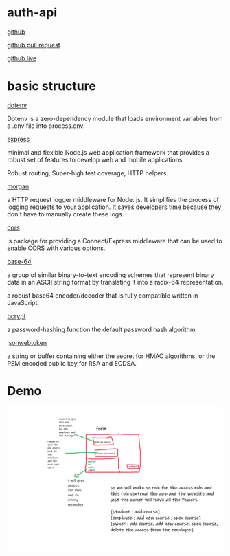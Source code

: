 # auth-api

[github](https://github.com/naeemmusamh/auth-api)

[github pull request](https://github.com/naeemmusamh/auth-api/pull/1)

[github live]()


# basic structure

[dotenv](https://www.npmjs.com/package/dotenv)

Dotenv is a zero-dependency module that loads environment variables from a .env file into process.env. 

[express](https://www.npmjs.com/package/express)

minimal and flexible Node.js web application framework that provides a robust set of features to develop web and mobile applications.

Robust routing, Super-high test coverage, HTTP helpers.

[morgan](https://www.npmjs.com/package/morgan)

a HTTP request logger middleware for Node. js. It simplifies the process of logging requests to your application. It saves developers time because they don't have to manually create these logs.

[cors](https://www.npmjs.com/package/cors)

is package for providing a Connect/Express middleware that can be used to enable CORS with various options.

[base-64](https://www.npmjs.com/package/base-64)

a group of similar binary-to-text encoding schemes that represent binary data in an ASCII string format by translating it into a radix-64 representation.

a robust base64 encoder/decoder that is fully compatible written in JavaScript.

[bcrypt](https://www.npmjs.com/package/bcrypt)

a password-hashing function the default password hash algorithm

[jsonwebtoken](https://www.npmjs.com/package/jsonwebtoken)

a string or buffer containing either the secret for HMAC algorithms, or the PEM encoded public key for RSA and ECDSA.

# Demo

![auth-api](https://github.com/naeemmusamh/auth-api/blob/main/img/auth-api.png?raw=true)

